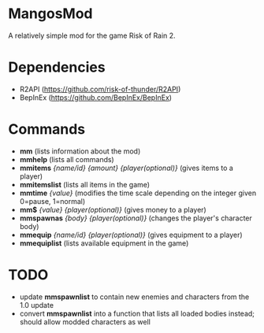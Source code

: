 # MangosMod
A relatively simple mod for the game Risk of Rain 2.

# Dependencies
- R2API (https://github.com/risk-of-thunder/R2API)
- BepInEx (https://github.com/BepInEx/BepInEx)

# Commands
- **mm** (lists information about the mod)
- **mmhelp** (lists all commands)
- **mmitems** *{name/id} {amount} {player(optional)}* (gives items to a player)
- **mmitemslist** (lists all items in the game)
- **mmtime** *{value}* (modifies the time scale depending on the integer given 0=pause, 1=normal)
- **mm$** *{value} {player(optional)}* (gives money to a player)
- **mmspawnas** *{body} {player(optional)}* (changes the player's character body)
- **mmequip** *{name/id} {player(optional)}* (gives equipment to a player)
- **mmequiplist** (lists available equipment in the game)

# TODO
- update **mmspawnlist** to contain new enemies and characters from the 1.0 update
- convert **mmspawnlist** into a function that lists all loaded bodies instead; should allow modded characters as well
